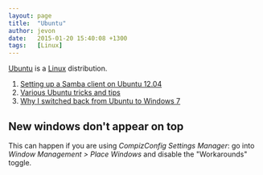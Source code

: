 ```yaml
---
layout: page
title:  "Ubuntu"
author: jevon
date:   2015-01-20 15:40:08 +1300
tags:   [Linux]
---
```


[Ubuntu](ubuntu.md) is a [Linux](linux.md) distribution.

1. [Setting up a Samba client on Ubuntu 12.04](setting-up-a-samba-client-on-ubuntu-12-04.md)
1. <a href="https://delicious.com/jevonwright/ubuntu" class="delicious">Various Ubuntu tricks and tips</a>
1. [Why I switched back from Ubuntu to Windows 7](why-i-switched-back-from-ubuntu-to-windows-7.md)

## New windows don't appear on top

This can happen if you are using _CompizConfig Settings Manager_: go into _Window Management > Place Windows_ and disable the "Workarounds" toggle.
